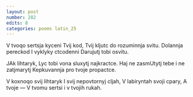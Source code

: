 ```yaml
---
layout: post
number: 282
edits: 8
categories: poems latin_25
---
```


V tvoqo sertsja kyceni
Tvij kod, 
Tvij kljutc do rozuminnja svitu.
Dolannja pereckod 
I vyklyky ctcodenni
Darujutj tobi osvitu.

JAk lihtaryk,
Lyc tobi vona sluxytj najkractce. 
Haj ne zasmUtytj tebe i ne zatjmarytj 
Kepkuvannja pro tvoje propactce. 

V koxnoqo svij lihtaryk 
I svij nepovtornyj cljah,
V labiryntah svoji cpary,
A tvoje — 
V tvomu sertsi i v tvojih rukah.
